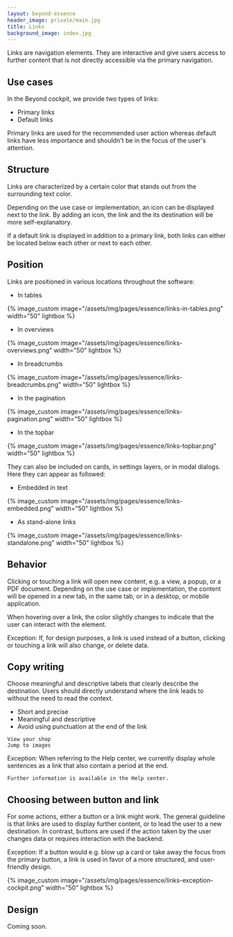 ```yaml
---
layout: beyond-essence
header_image: private/main.jpg
title: Links
background_image: index.jpg
---
```


Links are navigation elements.
They are interactive and give users access to further content that is not directly accessible via the primary navigation.

## Use cases

In the Beyond cockpit, we provide two types of links:

* Primary links
* Default links

Primary links are used for the recommended user action whereas default links have less importance and shouldn't be in the focus of the user's attention.

## Structure

Links are characterized by a certain color that stands out from the surrounding text color.

Depending on the use case or implementation, an icon can be displayed next to the link.
By adding an icon, the link and the its destination will be more self-explanatory.

If a default link is displayed in addition to a primary link, both links can either be located below each other or next to each other.

## Position

Links are positioned in various locations throughout the software:

* In tables

{% image_custom image="/assets/img/pages/essence/links-in-tables.png" width="50" lightbox %}

* In overviews

{% image_custom image="/assets/img/pages/essence/links-overviews.png" width="50" lightbox %}

* In breadcrumbs

{% image_custom image="/assets/img/pages/essence/links-breadcrumbs.png" width="50" lightbox %}

* In the pagination

{% image_custom image="/assets/img/pages/essence/links-pagination.png" width="50" lightbox %}

* In the topbar

{% image_custom image="/assets/img/pages/essence/links-topbar.png" width="50" lightbox %}


They can also be included on cards, in settings layers, or in modal dialogs.
Here they can appear as followed:

* Embedded in text

{% image_custom image="/assets/img/pages/essence/links-embedded.png" width="50" lightbox %}

* As stand-alone links

{% image_custom image="/assets/img/pages/essence/links-standalone.png" width="50" lightbox %}


## Behavior

Clicking or touching a link will open new content, e.g. a view, a popup, or a PDF document.
Depending on the use case or implementation, the content will be opened in a new tab, in the same tab, or in a desktop, or mobile application.

When hovering over a link, the color slightly changes to indicate that the user can interact with the element.

Exception: If, for design purposes, a link is used instead of a button, clicking or touching a link will also change, or delete data.

## Copy writing

Choose meaningful and descriptive labels that clearly describe the destination.
Users should directly understand where the link leads to without the need to read the context.

* Short and precise
* Meaningful and descriptive
* Avoid using punctuation at the end of the link

```
View your shop
Jump to images
```

Exception: When referring to the Help center, we currently display whole sentences as a link that also contain a period at the end.

```
Further information is available in the Help center.
```

## Choosing between button and link

For some actions, either a button or a link might work.
The general guideline is that links are used to display further content, or to lead the user to a new destination.
In contrast, buttons are used if the action taken by the user changes data or requires interaction with the backend.

Exception: If a button would e.g. blow up a card or take away the focus from the primary button, a link is used in favor of a more structured, and user-friendly design.

{% image_custom image="/assets/img/pages/essence/links-exception-cockpit.png" width="50" lightbox %}

## Design

Coming soon.